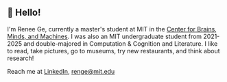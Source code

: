 ## 👋 Hello!

I'm Renee Ge, currently a master's student at MIT in the [Center for Brains, Minds, and Machines](https://cbmm.mit.edu/). I was also an MIT undergraduate student from 2021-2025 and double-majored in Computation & Cognition and Literature. I like to read, take pictures, go to museums, try new restaurants, and think about research!

Reach me at [LinkedIn](https://www.linkedin.com/in/reneege), renge@mit.edu

<!--
**reneeyge/reneeyge** is a ✨ _special_ ✨ repository because its `README.md` (this file) appears on your GitHub profile.

Here are some ideas to get you started:

- 🔭 I’m currently working on ...
- 🌱 I’m currently learning ...
- 👯 I’m looking to collaborate on ...
- 🤔 I’m looking for help with ...
- 💬 Ask me about ...
- 📫 How to reach me: ...
- 😄 Pronouns: ...
- ⚡ Fun fact: ...
-->
